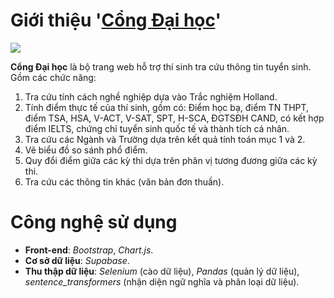 # Giới thiệu '[Cổng Đại học](https://congdaihoc.netlify.app/)'

![](https://congdaihoc.netlify.app/assets/logo/logo_with_caption.png)

**Cổng Đại học** là bộ trang web hỗ trợ thí sinh tra cứu thông tin tuyển sinh. Gồm các chức năng:

1. Tra cứu tính cách nghề nghiệp dựa vào Trắc nghiệm Holland.
2. Tính điểm thực tế của thí sinh, gồm có: Điểm học bạ, điểm TN THPT, điểm TSA, HSA, V-ACT, V-SAT, SPT, H-SCA, ĐGTSĐH CAND, có kết hợp điểm IELTS, chứng chỉ tuyển sinh quốc tế và thành tích cá nhân.
3. Tra cứu các Ngành và Trường dựa trên kết quả tính toán mục 1 và 2.
4. Vẽ biểu đồ so sánh phổ điểm.
5. Quy đổi điểm giữa các kỳ thi dựa trên phân vị tương đương giữa các kỳ thi.
6. Tra cứu các thông tin khác (văn bản đơn thuần).

# Công nghệ sử dụng

- **Front-end**: _Bootstrap_, _Chart.js_.
- **Cơ sở dữ liệu**: _Supabase_.
- **Thu thập dữ liệu**: _Selenium_ (cào dữ liệu), _Pandas_ (quản lý dữ liệu), _sentence_transformers_ (nhận diện ngữ nghĩa và phân loại dữ liệu).
